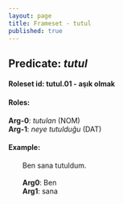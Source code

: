 ```yaml
---
layout: page
title: Frameset - tutul
published: true
---
```

<h2>Predicate: <i>tutul</i></h2>
<h4>Roleset id: tutul.01 - aşık olmak<br>
<h4>Roles:</h4>
<b>Arg-0</b>: <i>tutulan</i>  (NOM) <br>
<b>Arg-1</b>: <i>neye tutulduğu</i>  (DAT) <br>
<h4>Example:</h4>
&emsp;&emsp;Ben sana tutuldum.<br><br>
&emsp;&emsp;<b>Arg0</b>:  Ben<br>
&emsp;&emsp;<b>Arg1</b>:  sana<br>


